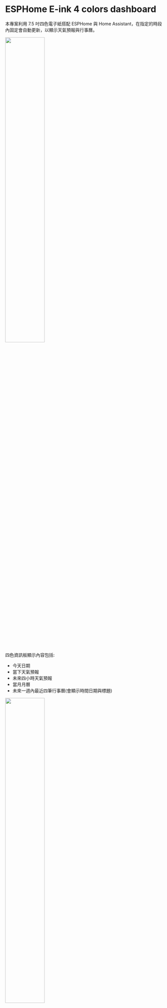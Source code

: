 # ESPHome E-ink 4 colors dashboard

本專案利用 7.5 吋四色電子紙搭配 ESPHome 與 Home Assistant，在指定的時段內固定會自動更新，以顯示天氣預報與行事曆。

<img src="readme_img/far_view.jpg" width="50%" />

四色資訊板顯示內容包括:
- 今天日期
- 當下天氣預報
- 未來四小時天氣預報
- 當月月曆
- 未來一週內最近四筆行事曆(會顯示時間日期與標題)

<img src="readme_img/close_view.jpg" width="50%" />

以下將說明硬體架構、ESPHome yaml code與Home assistant yaml code

## Hardware 硬體架構

<img src="readme_img/circuit.jpg" width="50%" />

- [7.5吋四色eink電子紙](item.taobao.com/item.htm?id=809151983431) - GDEM075F52 （24Pin）
- [24pin轉2.54pin](item.taobao.com/item.htm?id=809151983431) - C02 轉接板
- [ESP32-S3核心板 開發板](https://item.taobao.com/item.htm?id=724415068331&skuId=5030810340877) - ESP32-S3N16R8，銲接排針（向下），無資料線，CH343P
- [杜邦線](https://detail.tmall.com/item.htm?&id=14466195609&skuId=5922240227983) - 杜邦線21CM 母對母 2.54mm（1排40P） **可選短一點的10CM**
- [IKEA RÖDALM 相框 13x18公分](https://www.ikea.com.tw/zh/products/wall-decoration/frames/rodalm-art-50550033) - 外框有木黑白三色，**注意裱框紙開孔較小，需要挖大**

### 硬體安裝:

1. 取一排8條杜邦線，不需要撕成一條一條，撕成一整排比較好接
2. 用杜邦線根據下表接法連接ESP32S3開發板與C02轉接板
   
| ESP32S3 | C02轉接板 |
|:-------:|:-----:|
| GPIO14 | BUSY |
| GPIO13 | RES |
| GPIO12 | D/C |
| GPIO11 | CS |
| GPIO10 | SCK |
| GPIO9 | SDI |
| GND | GND |
| 3V3 | 3.3V |

3. C02轉接板接上電子紙的FPC排線
4. 供電與燒錄要從開發板上的`USB`才對

## 軟體安裝

1. 將`/fonts`資料夾內的檔案及`eink-4c-dashboard.yaml`放到HA/config/esphome的資料夾內
2. 將`eink_dashboard_sensor.yaml`放到HA/config/packages內 >> [詳細說明](#ha-template-sensor-說明)
3. 將`/images`內的`bg_4c.png`放到HA/config/esphome/images的資料夾內
4. 將`eink-4c-dashboard.yaml`及`eink_dashboard_sensor.yaml`的內容修改成自己HA裡的實體ID，**解說在下方**
5. HA檢查YAML code有無錯誤
    1. 開發工具>YAML>檢查設定內容，確認左下角通知沒有出現錯誤
    2. YAML 設定新載入中>模板實體
    3. 開發工具>狀態>檢查`sensor.eink_sensors`及`sensor.upcoming_calendar_events`有確實出現，以及內容是自己想要的
6. 在ESPhome將`eink_dashboard_sensor.yaml`燒錄至ESP32S3模組
7. 等待可在HA內看到模組上線後，手動按"Screen Refresh"確認螢幕可正常顯示內容

## ESPHome yaml 說明

### 在HA內手動更新面板

```YAML
button:
  - platform: template
    name: '${devicename} Refresh'
    icon: 'mdi:update'
    on_press:
      then:
        - component.update: 'my_display'
    internal: false
```


### 將HA的時間帶進ESPHome

```YAML
time:
  - platform: homeassistant
    id: ha_time
```


### 面板更新時機

因為預設螢幕不會自動更新`update_interval: never`，是由HA內建自動化根據想要的間隔時間來按下更新面板按鈕

自動化流程如下:

#### 1. 每隔多久時間觸發一次自動化:  

```YAML
  trigger:
    - platform: time_pattern     
      # /1 表示每1個小時，要每2小時就寫 /2
      hours: "/1" 
      # 1 表示在該小時的15分時執行，如06:15、07:15、08:15
      minutes: 15
```

#### 2. 條件: 

在HA設定>裝置與服務>助手>新增助手>"每日定時感測器">設定想要更新的時段，名稱填`eink_refresh_time`

```YAML
  condition:
    #在可更新的時段內才更新
    - condition: state
      entity_id: binary_sensor.eink_refresh_time
      state: 'on'
```

#### 3. 動作:  

```YAML
   action:
   #按下更新螢幕的按鈕，記得更換為自己的實體ID
     - action: button.press
       data:
         entity_id: button.eink_4c_dashboard_screen_refresh
```

自動化設定完記得至開發工具>YAML>檢查設定

確定都對後在`YAML 設定新載入中`按下`自動化`重新載入自動化才會生效

## HA template sensor 說明 

**要先確認在已經將以下程式碼寫在`configuration.yaml`內，這樣`eink_dashboard_sensor.yaml`檔案放進去才會生效**

![](https://user-images.githubusercontent.com/56766371/184566430-d2dff49b-38cd-4ddd-a775-eaadf7099fc1.png)

此template sensor是將想要的資料格式化後再丟給資訊面板顯示，內容包含兩部分一個是天氣預報，一個是取得最近7日的行事曆標題

### 天氣預報:

由於預設是顯示取得每小時的預報，**請先確認目前用的天氣整合有支援小時預報 (內建的met.no有)**

以下YAML表示每小時的10分將會呼叫取得"每小時"的天氣預報服務，同時更新內容在sensor.eink_sensors裡面

```YAML
  - trigger:
      # 每小時的10分更新一次
      - platform: time_pattern     
        hours: "/1" 
        minutes: 10 
    action:
      - action: weather.get_forecasts
        target:
          entity_id: weather.myhome #REPLACE with your weather entity id   
        data:
          type: hourly
        response_variable: hourly     
      - variables:
          hourly_forecasts: "{{ hourly['weather.YOUR_WEATHER_ID'].forecast }}"
```

要注意更新面板的時機要在更新天氣預報之後，不然都會看到前一個小時的預報

會使用天氣預報回傳結果的第1組當作這小時的預報，並顯示第2~5組做未來每小時的預報

`attributes`是將要使用的資訊從天氣預報拆分成出來，分別是:
- 這小時的氣溫:  `today_temperature`
- 這小時的濕度:  `today_humidity`
- 這小時的降雨機率:  `today_precipitation`
- 未來四小時的時間:  `forecast_weekday_1`, `forecast_weekday_2`, `forecast_weekday_3`, `forecast_weekday_4`
- 未來四小時的天氣圖示:  `forecast_condition_1`, `forecast_condition_2`, `forecast_condition_3`, `forecast_condition_4`
- 未來四小時的氣溫:  `forecast_temperature_1`, `forecast_temperature_2`, `forecast_temperature_3`, `forecast_temperature_4`

### 取得行事曆:

以下YAML表示每小時的5分將會呼叫取得最近7日的行事曆，同時更新內容在sensor.upcoming_calendar_events裡面

```YAML
  - trigger:
      - platform: time_pattern
        hours: "/1"  # 每小時的5分更新一次
        minutes: 5
    action:
      - action: calendar.get_events
        target:
          entity_id: calendar.sfcasa
        data:
          end_date_time: "{{ (now() + timedelta(days=7)).isoformat() }}"  # 取得未來 7 天的事件
        response_variable: agenda
      - variables:
          my_events: >
            {{ agenda["calendar.YOUR_CANLENDAR_ID"].events }} 
```

要注意更新面板的時機要在更新之後，不然都會看到前一個小時的內容

`attributes`是將要使用的資訊從天氣預報拆分成出來，分別是:
- 最近四筆行事曆的日期:  `events_date_1`, `events_date_2`, `events_date_3`, `events_date_4`
- 最近四筆行事曆的時間:  `events_time_1`, `events_time_2`, `events_time_3`, `events_time_4`
- 最近四筆行事曆的標題:  `events_title_1`, `events_title_2`, `events_title_3`, `events_title_4`

